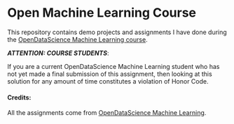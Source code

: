 # Open Machine Learning Course

This repository contains demo projects and assignments I have done during the [OpenDataScience Machine Learning course][mlcourse_open].

***ATTENTION: COURSE STUDENTS***:

If you are a current OpenDataScience Machine Learning student who has not yet made a final submission of this assignment, then looking at this solution for any amount of time constitutes a violation of Honor Code.

#### Credits:

All the assignments come from [OpenDataScience Machine Learning][mlcourse_open].

[mlcourse_open]: https://github.com/Yorko/mlcourse_open
